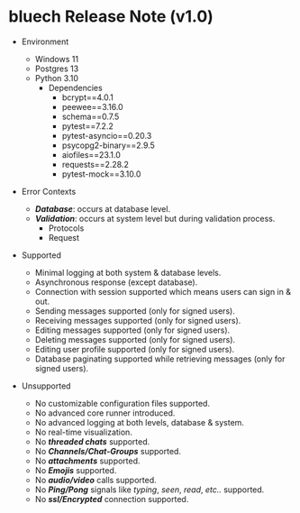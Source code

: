 # bluech Release Note (v1.0)

+ Environment
  - Windows 11
  - Postgres 13
  + Python 3.10
    + Dependencies
      - bcrypt==4.0.1
      - peewee==3.16.0
      - schema==0.7.5
      - pytest==7.2.2
      - pytest-asyncio==0.20.3
      - psycopg2-binary==2.9.5
      - aiofiles==23.1.0
      - requests==2.28.2
      - pytest-mock==3.10.0

+ Error Contexts
  - _**Database**_: occurs at database level.
  + _**Validation**_: occurs at system level but during validation process.
    - Protocols
    - Request

+ Supported
  - Minimal logging at both system & database levels.
  - Asynchronous response (except database).
  - Connection with session supported which means users can sign in & out.
  - Sending messages supported (only for signed users).
  - Receiving messages supported (only for signed users).
  - Editing messages supported (only for signed users).
  - Deleting messages supported (only for signed users).
  - Editing user profile supported (only for signed users).
  - Database paginating supported while retrieving messages (only for signed users).

+ Unsupported
  - No customizable configuration files supported.
  - No advanced core runner introduced.
  - No advanced logging at both levels, database & system.
  - No real-time visualization.
  - No **_threaded chats_** supported.
  - No **_Channels/Chat-Groups_** supported.
  - No **_attachments_** supported.
  - No **_Emojis_** supported.
  - No **_audio/video_** calls supported.
  - No **_Ping/Pong_** signals like _typing_, _seen_, _read_, _etc.._ supported.
  - No **_ssl/Encrypted_** connection supported.
